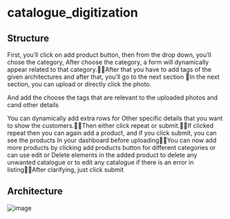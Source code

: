# catalogue_digitization

## Structure
First, you’ll click on add product button, then from the drop down, you’ll chose the category,
After choose the category, a form will dynamically appear related to that category.After that you have to add tags of the given architectures and after that, you’ll go to the next section
In the next section, you can upload or directly click the photo.

And add the choose the tags that are relevant to the uploaded photos and cand other details

You can dynamically add extra rows for Other specific details that you want to show the customers.Then either click repeat or submit.If clicked repeat then you can again add a product, and if you click submit, you can see the products
In your dashboard before uploadingYou can now add more products by clicking add products button for different categories or can use edit or 
Delete elements in the added product to delete any unwanted catalogue or to edit any catalogue if there is an
error in listingAfter clarifying, just click submit

## Architecture
![image](https://github.com/goku44SSJ/catalogue_digitization/assets/119090723/ef51dcb2-2ce1-4331-9d99-9fd25e158297)
